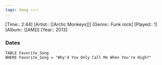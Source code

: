 ```yaml
---
tags: Song ⭐⭐⭐ 
---
```

[Time:: 2:44]
[Artist:: [[Arctic Monkeys]]]
[Genre:: Funk rock]
[Played:: 1]
[Album:: [[AM]]]
[Year:: 2013]
### Dates
````dataview
TABLE Favorite_Song
WHERE Favorite_Song = "Why'd You Only Call Me When You're High?"
````